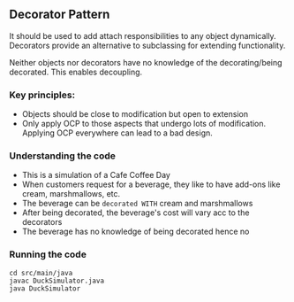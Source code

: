 ## Decorator Pattern

It should be used to add attach responsibilities to any object dynamically.
Decorators provide an alternative to subclassing for extending functionality.

Neither objects nor decorators have no knowledge of the decorating/being decorated. This enables decoupling.

### Key principles:

- Objects should be close to modification but open to extension
- Only apply OCP to those aspects that undergo lots of modification. Applying OCP everywhere can lead to a bad design.

### Understanding the code

- This is a simulation of a Cafe Coffee Day
- When customers request for a beverage, they like to have add-ons like cream, marshmallows, etc.
- The beverage can be `decorated WITH` cream and marshmallows
- After being decorated, the beverage's cost will vary acc to the decorators
- The beverage has no knowledge of being decorated hence no 

### Running the code

```
cd src/main/java
javac DuckSimulator.java
java DuckSimulator

```
